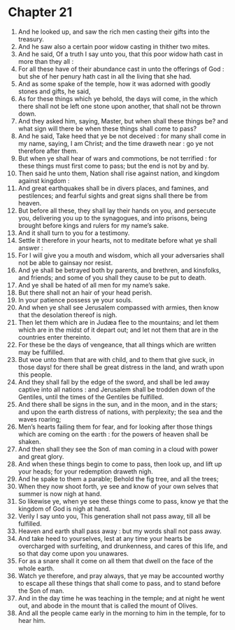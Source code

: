 # Chapter 21

1. And he looked up, and saw the rich men casting their gifts into the treasury.
2. And he saw also a certain poor widow casting in thither two mites.
3. And he said, Of a truth I say unto you, that this poor widow hath cast in more than they all :
4. For all these have of their abundance cast in unto the offerings of God : but she of her penury hath cast in all the living that she had.
5. And as some spake of the temple, how it was adorned with goodly stones and gifts, he said,
6. As for these things which ye behold, the days will come, in the which there shall not be left one stone upon another, that shall not be thrown down.
7. And they asked him, saying, Master, but when shall these things be? and what sign will there be when these things shall come to pass?
8. And he said, Take heed that ye be not deceived : for many shall come in my name, saying, I am Christ; and the time draweth near : go ye not therefore after them.
9. But when ye shall hear of wars and commotions, be not terrified : for these things must first come to pass; but the end is not by and by.
10. Then said he unto them, Nation shall rise against nation, and kingdom against kingdom :
11. And great earthquakes shall be in divers places, and famines, and pestilences; and fearful sights and great signs shall there be from heaven.
12. But before all these, they shall lay their hands on you, and persecute you, delivering you up to the synagogues, and into prisons, being brought before kings and rulers for my name’s sake.
13. And it shall turn to you for a testimony.
14. Settle it therefore in your hearts, not to meditate before what ye shall answer :
15. For I will give you a mouth and wisdom, which all your adversaries shall not be able to gainsay nor resist.
16. And ye shall be betrayed both by parents, and brethren, and kinsfolks, and friends; and some of you shall they cause to be put to death.
17. And ye shall be hated of all men for my name’s sake.
18. But there shall not an hair of your head perish.
19. In your patience possess ye your souls.
20. And when ye shall see Jerusalem compassed with armies, then know that the desolation thereof is nigh.
21. Then let them which are in Judæa flee to the mountains; and let them which are in the midst of it depart out; and let not them that are in the countries enter thereinto.
22. For these be the days of vengeance, that all things which are written may be fulfilled.
23. But woe unto them that are with child, and to them that give suck, in those days! for there shall be great distress in the land, and wrath upon this people.
24. And they shall fall by the edge of the sword, and shall be led away captive into all nations : and Jerusalem shall be trodden down of the Gentiles, until the times of the Gentiles be fulfilled.
25. And there shall be signs in the sun, and in the moon, and in the stars; and upon the earth distress of nations, with perplexity; the sea and the waves roaring;
26. Men’s hearts failing them for fear, and for looking after those things which are coming on the earth : for the powers of heaven shall be shaken.
27. And then shall they see the Son of man coming in a cloud with power and great glory.
28. And when these things begin to come to pass, then look up, and lift up your heads; for your redemption draweth nigh.
29. And he spake to them a parable; Behold the fig tree, and all the trees;
30. When they now shoot forth, ye see and know of your own selves that summer is now nigh at hand.
31. So likewise ye, when ye see these things come to pass, know ye that the kingdom of God is nigh at hand.
32. Verily I say unto you, This generation shall not pass away, till all be fulfilled.
33. Heaven and earth shall pass away : but my words shall not pass away.
34. And take heed to yourselves, lest at any time your hearts be overcharged with surfeiting, and drunkenness, and cares of this life, and so that day come upon you unawares.
35. For as a snare shall it come on all them that dwell on the face of the whole earth.
36. Watch ye therefore, and pray always, that ye may be accounted worthy to escape all these things that shall come to pass, and to stand before the Son of man.
37. And in the day time he was teaching in the temple; and at night he went out, and abode in the mount that is called the mount of Olives.
38. And all the people came early in the morning to him in the temple, for to hear him.


